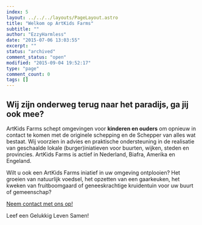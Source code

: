 ```yaml
---
index: 5
layout: ../../../layouts/PageLayout.astro
title: "Welkom op ArtKids Farms"
subtitle: ""
author: "EzzyHarmless"
date: "2015-07-06 13:03:55"
excerpt: ""
status: "archived"
comment_status: "open"
modified: "2015-09-04 19:52:17"
type: "page"
comment_count: 0
tags: []
---
```


## Wij zijn onderweg terug naar het paradijs, ga jij ook mee?

ArtKids Farms schept omgevingen voor **kinderen en ouders** om opnieuw in contact te komen met de originele schepping en de Schepper van alles wat bestaat. Wij voorzien in advies en praktische ondersteuning in de realisatie van geschaalde lokale (burger)iniatieven voor buurten, wijken, steden en provincies. ArtKids Farms is actief in Nederland, Biafra, Amerika en Engeland.

Wilt u ook een ArtKids Farms iniatief in uw omgeving ontplooien? Het groeien van natuurlijk voedsel, het opzetten van een gaarkeuken, het kweken van fruitboomgaard of geneeskrachtige kruidentuin voor uw buurt of gemeenschap?

[Neem contact met ons op!](#contact)

Leef een Gelukkig Leven Samen!